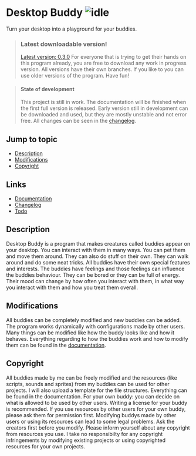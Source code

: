# Desktop Buddy ![idle](https://github.com/jvietman/pokebuddy/assets/77661493/7f1023e7-1a1e-4747-81e2-d34990eac1d4)
Turn your desktop into a playground for your buddies.

> ### Latest downloadable version!
> [Latest version: 0.3.0](#description)
> For everyone that is trying to get their hands on this program already, you are free to download any work in progress version.
> All versions have their own branches. If you like to you can use older versions of the program.
> Have fun!

> #### State of development
> This project is still in work. The documentation will be finished when the first full version is released.
> Early version still in development can be downloaded and used, but they are mostly unstable and not error free.
> All changes can be seen in the [changelog](CHANGELOG.md).

## Jump to topic
- [Description](#description)
- [Modifications](#modifications)
- [Copyright](#copyright)

## Links
- [Documentation](DOCUMENTATION.md)
- [Changelog](CHANGELOG.md)
- [Todo](TODO.md)

## <a name="description"></a>Description
Desktop Buddy is a program that makes creatures called buddies appear on your desktop.
You can interact with them in many ways. You can pet them and move them around. They can also do stuff on their own. They can walk around and do some neat tricks. All buddies have their own special features and interests.
The buddies have feelings and those feelings can influence the buddies behaviour. They can be bored or they can be full of energy. Their mood can change by how often you interact with them, in what way you interact with them and how you treat them overall.

## <a name="modifications"></a>Modifications
All buddies can be completely modified and new buddies can be added. The program works dynamically with configurations made by other users. Many things can be modified like how the buddy looks like and how it behaves. Everything regarding to how the buddies work and how to modify them can be found in the [documentation](DOCUMENTATION.md).

## <a name="copyright"></a>Copyright
All buddies made by me can be freely modified and the resources (like scripts, sounds and sprites) from my buddies can be used for other projects. I will also upload a template for the file structures. Everything can be found in the documentation.
For your own buddy: you can decide on what is allowed to be used by other users. Writing a license for your buddy is recommended. If you use resources by other users for your own buddy, please ask them for permission first.
Modifying buddys made by other users or using its resources can lead to some legal problems. Ask the creators first before you modify. Please inform yourself about any copyright from resources you use.
I take no responsibilty for any copyright infringements by modifying existing projects or using copyrighted resources for your own projects.
